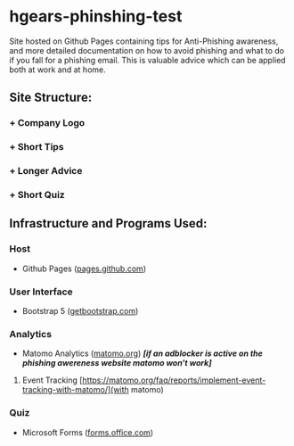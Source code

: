 # hgears-phinshing-test

Site hosted on Github Pages containing tips for Anti-Phishing awareness, and more detailed documentation on how to avoid phishing and what to do if you fall for a phishing email.
This is valuable advice which can be applied both at work and at home.

## Site Structure:
### + Company Logo
### + Short Tips
### + Longer Advice
### + Short Quiz

## Infrastructure and Programs Used:
### Host
* Github Pages ([pages.github.com](https://pages.github.com/))
### User Interface
* Bootstrap 5 ([getbootstrap.com](https://getbootstrap.com/))
### Analytics
* Matomo Analytics ([matomo.org](https://matomo.org/))
**_[if an adblocker is active on the phishing awereness website matomo won't work]_**
1. Event Tracking [https://matomo.org/faq/reports/implement-event-tracking-with-matomo/](with matomo)
### Quiz
* Microsoft Forms ([forms.office.com](https://forms.office.com/))
